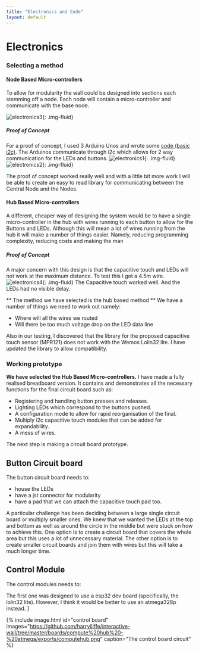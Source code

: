 ```yaml
---
title: "Electronics and Code"
layout: default
---
```


# Electronics

### Selecting a method
#### Node Based Micro-controllers
To allow for modularity the wall could be designed into sections each stemming off a node. Each node will contain a micro-controller and communicate with the base node.

![electronics3]({{site.imageurl}}/electronics3.jpg){: .img-fluid}
##### Proof of Concept
For a proof of concept, I used 3 Arduino Unos and wrote some [code (basic i2c)](https://github.com/harryiliffe/interactive-wall/tree/master/code/testing/basic%20i2c).
The Arduinos communicate through i2c which allows for 2 way communication for the LEDs and buttons.
![electronics1]({{site.imageurl}}/electronics1.jpg){: .img-fluid}
![electronics2]({{site.imageurl}}/electronics2.jpg){: .img-fluid}

The proof of concept worked really well and with a little bit more work I will be able to create an easy to read library for communicating between the Central Node and the Nodes.

#### Hub Based Micro-controllers
A different, cheaper way of designing the system would be to have a single micro-controller in the hub with wires running to each button to allow for the Buttons and LEDs. Although this will mean a lot of wires running from the hub it will make a number of things easier. Namely, reducing programming complexity, reducing costs and making the man

##### Proof of Concept
A major concern with this design is that the capacitive touch and LEDs will not work at the maximum distance. To test this I got a 4.5m wire.
![electronics4]({{site.imageurl}}/electronics4.jpg){: .img-fluid}
The Capacitive touch worked well. And the LEDs had no visible delay.

** The method we have selected is the hub based method **
We have a number of things we need to work out namely:
 * Where will all the wires we routed
 * Will there be too much voltage drop on the LED data line

Also in our testing, I discovered that the library for the proposed capacitive touch sensor (MPR121) does not work with the Wemos Lolin32 lite.
I have updated the library to allow compatibility.

### Working prototype

**We have selected the Hub Based Micro-controllers.**
I have made a fully realised breadboard version.
It contains and demonstrates all the necessary functions for the final circuit board such as:
* Registering and handling button presses and releases.
* Lighting LEDs which correspond to the buttons pushed.
* A configuration mode to allow for rapid reorganisation of the final.
* Multiply i2c capacitive touch modules that can be added for expandability.
* A mess of wires.

The next step is making a circuit board prototype.


## Button Circuit board
The button circuit board needs to:
* house the LEDs
* have a jst connector for modularity
* have a pad that we can attach the capacitive touch pad too.

A particular challenge has been deciding between a large single circuit board or multiply smaller ones. We knew that we wanted the LEDs at the top and bottom as well as around the circle in the middle but were stuck on how to achieve this. One option is to create a circuit board that covers the whole area but this uses a lot of unnecessary material. The other option is to create smaller circuit boards and join them with wires but this will take a much longer time.

## Control Module
The control modules needs to:

The first one was designed to use a esp32 dev board (specifically, the lolin32 lite). However, I think it would be better to use an atmega328p instead.
]

{% include image.html id="control board" images="https://github.com/harryiliffe/interactive-wall/tree/master/boards/compute%20hub%20-%20atmega/exports/computehub.png" caption="The control board circuit" %}
